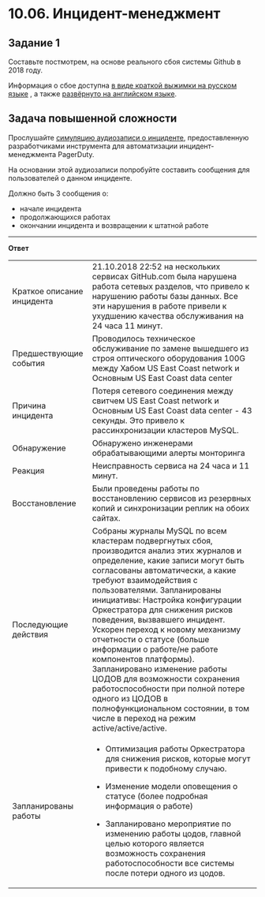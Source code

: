 # 10.06. Инцидент-менеджмент

## Задание 1

Составьте постмотрем, на основе реального сбоя системы Github в 2018 году.

Информация о сбое доступна [в виде краткой выжимки на русском языке](https://habr.com/ru/post/427301/) , а
также [развёрнуто на английском языке](https://github.blog/2018-10-30-oct21-post-incident-analysis/).

## Задача повышенной сложности

Прослушайте [симуляцию аудиозаписи о инциденте](https://youtu.be/vw6I5DYWkNA?t=1), предоставленную 
разработчиками инструмента для автоматизации инцидент-менеджмента PagerDuty.

На основании этой аудиозаписи попробуйте составить сообщения для пользователей о данном инциденте.

Должно быть 3 сообщения о:
- начале инцидента
- продолжающихся работах
- окончании инцидента и возвращении к штатной работе

---
**Ответ**

| | |
|-|-|
|Краткое описание инцидента|21.10.2018 22:52 на нескольких сервисах GitHub.com была нарушена работа сетевых разделов, что привело к нарушению работы базы данных. Все эти нарушения в работе привели к ухудшению качества обслуживания на 24 часа 11 минут.|
|Предшествующие события| Проводилось техническое обслуживание по замене вышедшего из строя оптического оборудования 100G между Хабом US East Coast network и Основным US East Coast data center|
|Причина инцидента|Потеря сетевого соединения между свитчем US East Coast network и Основным US East Coast data center - 43 секунды. Это привело к рассинхронизации кластеров MySQL.||Воздействие|Сбой работысервиса GitHub, приостановка работы событий (hooks), отображение не актуальной информации на GitHub.com|
|Обнаружение | Обнаружено инженерами обрабатывающими алерты монторинга|
|Реакция |Неисправность сервиса на 24 часа и 11 минут.|
|Восстановление| Были проведены работы по восстановлению сервисов из резервных копий и синхронизации реплик на обоих сайтах. ||Таймлайн |<ul><li>2018.10.21 22:52 UTC - потеря консенсуса между серверами в дата хабах в результате описанного инцидента. После восстановления была попытка восстановления целостности кластера, восстановления консенсуса, но данные в БД различались что привело к несогласованности в рамках кластера</ul></li> <ul><li>2018.10.21 22:54 UTC - Систма мониторинга генерировал Алерты, инженеры поддержки вели их обработку, в 23:02 они обнаружили несоответсвие статуса Кластера БД. Выявлено отсутствие серверов из Хаба US East Coast network.</ul></li><ul><li> 2018.10.21 23:07 UTC - Отключен внутренние инструменны развертывания для предотвращения дополнительных имзменй. Сайт переведен в желтый статус и автомтически зафикисрован инциден в системе управления сбоями</ul></li> <ul><li>2018.10.21 23:13 UTC - Изменение статуса сайта на красный. К решению инцидента привлечены разработчики БД, выпонены действия для сохранения пользовательских данных. Но деградация сервиса не была остановлена</ul></li> <ul><li>2018.10.21 23:19 UTC - Были остановлены некоторые процессы, с целью повышения скорости восстановления и сохранности данных пользователей.</ul></li> <ul><li>2018.10.22 00:05 UTC - Разработка плана по восстановления системы и синхронизаии репликаций данных. Обновлен статус, чтобы проинформировать пользователей о том, что будет выполнено контролируемое аварийное переключение внутренней системы хранения данных.</ul></li> <ul><li>2018.10.22 00:41 UTC - Был начат процесс резервного копирования всех затронутых кластеров MySQL, выполнялся мониторинг состяния работ</ul></li> <ul><li>2018.10.22 06:51 UTC - Данные нескольких кластеров US East Coast data center восстановлены и запущенна репликация данных с серверов в West Coast.</ul></li> <ul><li>2018.10.22 07:46 UTC - Опубликована расширенная информация для пользователей</ul></li> <ul><li>2018.10.22 11:12 UTC - Востановлены сервера в US East Coast, продолжается реплицирование. Налюдается повышенная нагрузка при реплицировании.</ul></li> <ul><li>2018.10.22 13:15 UTC - Приближались к пиковому периоду нагрузок. Увеличили количество репликаций для снятия растущей нагрузки по реклицированию.</ul></li> <ul><li>2018.10.22 16:24 UTC - После синхронизации реплик, выполнено переключение на исходную топологию MySQL</ul></li> <ul><li>2018.10.22 16:45 UTC - Балансировка нагрузки до восстановления 100% услуг клиентам. Для восстановления уже имеющихся данных пользователей включили обработку, так же подняли TTL до полного завершения восстановления и возвращения к штатной работе.</ul></li> <ul><li>2018.10.22 23:03 UTC - Работа возвращена к штатному поведению</ul></li>|
|Последующие действия| Собраны журналы MySQL по всем кластерам подвергнутых сбоя, производится анализ этих журналов и определение, какие записи могут быть согласованы автоматически, а какие требуют взаимодействия с пользователями. Запланированы инициативы: Настройка конфигурации Оркестратора для снижения рисков поведения, вызвавшего инцидент. Ускорен переход к новому механизму отчетности о статусе (больше информации о работе/не работе компонентов платформы). Запланировано изменение работы ЦОДОВ для возможности сохранения работоспособности при полной потере одного из ЦОДОВ в полнофункциональном состоянии, в том числе в переход на режим active/active/active. |
|Запланированы работы| <ul><li>Оптимизация работы Оркестратора для снижения рисков, которые могут привести к подобному случаю.</ul></li><ul><li>Изменение модели оповещения о статусе (более подробная информация о работе)</ul></li><ul><li>Запланировано мероприятие по изменению работы цодов, главной целью которого является возможность сохранения работоспособности все системы после потери одного из цодов.</ul></li>|